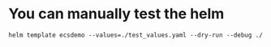 # You can manually test the helm

```
helm template ecsdemo --values=./test_values.yaml --dry-run --debug ./
```
